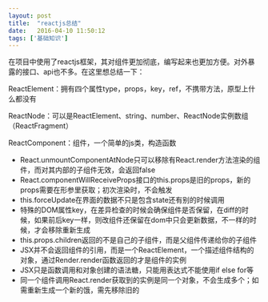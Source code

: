 ```yaml
---
layout: post
title:  "reactjs总结"
date:   2016-04-10 11:50:12
tags: ['基础知识']
---
```


在项目中使用了reactjs框架，其对组件更加彻底，编写起来也更加方便。对外暴露的接口、api也不多。在这里想总结一下：

ReactElement：拥有四个属性type，props，key，ref，不携带方法，原型上什么都没有

ReactNode：可以是ReactElement、string、number、ReactNode实例数组（ReactFragment）

ReactComponent：组件，一个简单的js类，构造函数



- React.unmountComponentAtNode只可以移除有React.render方法渲染的组件，而对其内部的子组件无效，会返回false
- React.componentWillReceiveProps接口的this.props是旧的props，新的props需要在形参里获取；初次渲染时，不会触发
- this.forceUpdate在界面的数据不只是包含state还有别的时候调用
- 特殊的DOM属性key，在差异检查的时候会确保组件是否保留，在diff的时候，如果前后key一样，则改组件还保留在dom中只会更新数据，不一样的时候，才会移除重新生成
- this.props.children返回的不是自己的子组件，而是父组件传递给你的子组件
- JSX并不会返回组件的引用，而是一个ReactElement，一个描述组件结构的对象，通过Render.render函数返回的才是组件的实例
- JSX只是函数调用和对象创建的语法糖，只能用表达式不能使用if else for等
- 同一个组件调用React.render获取到的实例是同一个对象，不会生成多个；如需重新生成一个新的饿，需先移除旧的

